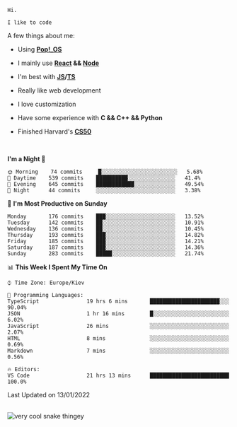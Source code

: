 ```
Hi.

I like to code
```

A few things about me:

-   Using **[Pop!\_OS](https://pop.system76.com/)**

-   I mainly use **[React](https://reactjs.org/) && [Node](https://nodejs.org/en/)**

-   I'm best with **[JS](https://www.javascript.com/)/[TS](https://www.typescriptlang.org/)**

-   Really like web development

-   I love customization

-   Have some experience with **C && C++ && Python**

-   Finished Harvard's **[CS50](https://cs50.harvard.edu)**

<br>

<!--START_SECTION:waka-->
**I'm a Night 🦉** 

```text
🌞 Morning    74 commits     █░░░░░░░░░░░░░░░░░░░░░░░░   5.68% 
🌆 Daytime    539 commits    ██████████░░░░░░░░░░░░░░░   41.4% 
🌃 Evening    645 commits    ████████████░░░░░░░░░░░░░   49.54% 
🌙 Night      44 commits     ░░░░░░░░░░░░░░░░░░░░░░░░░   3.38%

```
📅 **I'm Most Productive on Sunday** 

```text
Monday       176 commits    ███░░░░░░░░░░░░░░░░░░░░░░   13.52% 
Tuesday      142 commits    ██░░░░░░░░░░░░░░░░░░░░░░░   10.91% 
Wednesday    136 commits    ██░░░░░░░░░░░░░░░░░░░░░░░   10.45% 
Thursday     193 commits    ███░░░░░░░░░░░░░░░░░░░░░░   14.82% 
Friday       185 commits    ███░░░░░░░░░░░░░░░░░░░░░░   14.21% 
Saturday     187 commits    ███░░░░░░░░░░░░░░░░░░░░░░   14.36% 
Sunday       283 commits    █████░░░░░░░░░░░░░░░░░░░░   21.74%

```


📊 **This Week I Spent My Time On** 

```text
⌚︎ Time Zone: Europe/Kiev

💬 Programming Languages: 
TypeScript               19 hrs 6 mins       ██████████████████████░░░   90.04% 
JSON                     1 hr 16 mins        █░░░░░░░░░░░░░░░░░░░░░░░░   6.02% 
JavaScript               26 mins             ░░░░░░░░░░░░░░░░░░░░░░░░░   2.07% 
HTML                     8 mins              ░░░░░░░░░░░░░░░░░░░░░░░░░   0.69% 
Markdown                 7 mins              ░░░░░░░░░░░░░░░░░░░░░░░░░   0.56%

🔥 Editors: 
VS Code                  21 hrs 13 mins      █████████████████████████   100.0%

```


 Last Updated on 13/01/2022
<!--END_SECTION:waka-->

<br>

<img title="" src="https://raw.githubusercontent.com/Trunkelis/Trunkelis/output/github-contribution-grid-snake.svg" alt="very cool snake thingey" data-align="left">
